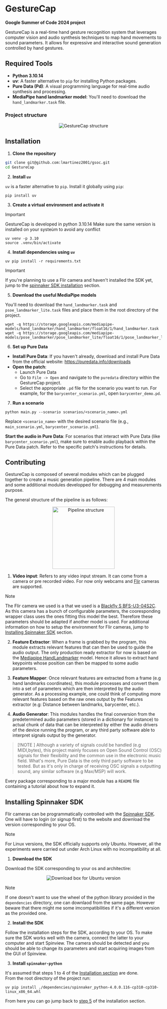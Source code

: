# GestureCap


**Google Summer of Code 2024 project**


GestureCap is a real-time hand gesture recognition system that leverages computer vision and audio synthesis techniques to map hand movements to sound parameters. It allows for expressive and interactive sound generation controlled by hand gestures.

## Required Tools

- **Python 3.10.14**
- **uv**: A faster alternative to `pip` for installing Python packages.
- **Pure Data (Pd)**: A visual programming language for real-time audio synthesis and processing.
- **MediaPipe hand landmarker model**: You'll need to download the `hand_landmarker.task` file.

### Project structure

<div align="center"><img src="assets/uml/gesturecap_struct.svg" alt="GestureCap structure"></div>

<div id="installation"/>

## Installation

1. **Clone the repository**

``` bash
git clone git@github.com:lmartinez2001/gsoc.git
cd GestureCap
```


2. **Install `uv`**

`uv` is a faster alternative to `pip`. Install it globally using `pip`:

``` shell
pip install uv 
```


3. **Create a virtual environment and activate it**

> [!IMPORTANT]
> GestureCap is developed in python 3.10.14
> Make sure the same version is installed on your systeùm to avoid any conflict

``` shell
uv venv -p 3.10
source .venv/bin/activate
```

4. **Install dependencies using `uv`**

``` shell
uv pip install -r requirements.txt
```

> [!IMPORTANT]
> If you're planning to use a Flir camera and haven't installed the SDK yet, jump to the [spinnaker SDK installation](#spinnaker) section. 

<div id="installation-step5"/>

5. **Download the useful MediaPipe models**

You'll need to download the `hand_landmarker.task` and `psoe_landmarker_lite.task` files and place them in the root directory of the project.

``` shell
wget -q https://storage.googleapis.com/mediapipe-models/hand_landmarker/hand_landmarker/float16/1/hand_landmarker.task
wget -q https://storage.googleapis.com/mediapipe-models/pose_landmarker/pose_landmarker_lite/float16/1/pose_landmarker_lite.task
```

6. **Set up Pure Data**

+ **Install Pure Data**: If you haven't already, download and install Pure Data from the official website: https://puredata.info/downloads
+ **Open the patch**:
  - Launch Pure Data
  - Go to `File -> Open` and navigate to the `puredata` directory within the GestureCap project.
  - Select the appropriate `.pd` file for the scenario you want to run. For example, for the `barycenter_scenario.yml`, open `barycenter_demo.pd`.

7. **Run a scenario**

``` shell
python main.py --scenario scenarios/<scenario_name>.yml
```

Replace `<scenario_name>` with the desired scenario file (e.g., `main_scenario.yml`, `barycenter_scenario.yml`).

**Start the audio in Pure Data**: For scenarios that interact with Pure Data (like `barycenter_scenario.yml`), make sure to enable audio playback within the Pure Data patch. Refer to the specific patch's instructions for details.

## Contributing

GestureCap is composed of several modules which can be plugged together to create a music generation pipeline. There are 4 main modules and some additional modules developped for debugging and measurements purpose.

The general structure of the pipeline is as follows:
<div align="center"><img src="assets/mermaid/modules_struct.svg" alt="Pipeline structure" width="200"></div>

1. **Video input**: Refers to any video input stream. It can come from a camera or pre recorded video. For now only webcams and [Flir](https://www.flir.com/) cameras are supported.

> [!NOTE]
> The Flir camera we used is a that we used is a [Blackfly S BFS-U3-04S2C](https://www.flir.fr/products/blackfly-s-usb3/?vertical=machine+vision&segment=iis). As this camera has a bunch of configurable parameters, the cooresponding wrapper class uses the ones fitting this model the best. Therefore these parameters should be adapted if another model is used. For additional information on how to setup the environment for Flir cameras, jump to [Installing Spinnaker SDK](#spinnaker) section.

2. **Feature Extractor**: When a frame is grabbed by the program, this module extracts relevant features that can then be used to guide the audio output. The only production ready extractor for now is based on the [Mediapipe HandLandmarker](https://ai.google.dev/edge/mediapipe/solutions/vision/hand_landmarker) model. Hence it allows to extract hand keypoints whose position can then be mapped to some audio parameters. 

3. **Feature Mapper**: Once relevant features are extracted from a frame (e.g hand landmarks coordinates), this module processes and convert them into a set of parameters which are then interpreted by the audio generator. As a processing example, one could think of computing more relevant features based on the raw ones output by the Features extractor (e.g: Distance between landmarks, barycenter, etc.).

4. **Audio Generator**: This modules handles the final conversion from the predetermined audio parameters (stored in a dictionary for instance) to actual chunk of data that can be interpreted by either the audio drivers of the device running the program, or any third party software able to interpret signals output by the generator.

> [!NOTE ]
> Although a variety of signals could be handled (e.g MIDI,bytes), this project mainly focuses on Open Sound Control (OSC) signals for their flexibility and the common use in the electronic music field. What's more, Pure Data is the only third party software to be tested. But as it's only in charge of receiving OSC signals a outputting sound, any similar software (e.g Max/MSP) will work.

Every package corresponding to a major module has a `README` file containing a tutorial about how to expand it.


<div id="spinnaker" />

## Installing Spinnaker SDK


Flir cameras can be programmatically controlled with the [Spinnaker SDK](https://www.flir.com/products/spinnaker-sdk/?vertical=machine+vision&segment=iis). One will have to login (or signup first) to the website and download the version corresponding to your OS.

> [!NOTE]
> For Linux versions, the SDK officially supports only Ubuntu. However, all the experiments were carried out under Arch Linux with no incompatibility at all.

1. **Download the SDK**

Download the SDK corresponding to your os and architectire:
<div align="center"><img src="assets/images/spinnaker_dl.png" alt="Download box for Ubuntu version"></div>

> [!NOTE]
> If one doesn't want to use the wheel of the python library provided in the `dependencies` directory, one can downlaod from the same page. However beware that there might me some imcompatibilities if it's a different version as the provided one.

2. **Install the SDK**

Follow the installation steps for the SDK, according to your OS. To make sure the SDK works well with the camera, connect the latter to your computer and start Spinview. The camera should be detected and you should be able to change its parameters and start acquiring images from the GUI of Spinview.

3. **Install `spinnaker-python`**

It's assumed that steps 1 to 4 of the [Installation section](#installation) are done.  
From the root directory of the project run:

``` shell
uv pip install ./dependencies/spinnaker_python-4.0.0.116-cp310-cp310-linux_x86_64.whl
```

From here you can go jump back to [step 5](#installaton-step5) of the installation section.
